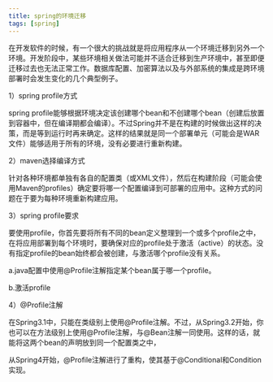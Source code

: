 ```yaml
---
title: spring的环境迁移
tags: [spring]
---
```


在开发软件的时候，有一个很大的挑战就是将应用程序从一个环境迁移到另外一个环境。开发阶段中，某些环境相关做法可能并不适合迁移到生产环境中，甚至即便迁移过去也无法正常工作。数据库配置、加密算法以及与外部系统的集成是跨环境部署时会发生变化的几个典型例子。

1）spring profile方式

spring profile能够根据环境决定该创建哪个bean和不创建哪个bean（创建后放置到容器中，但在编译期都会编译）。不过Spring并不是在构建的时候做出这样的决策，而是等到运行时再来确定。这样的结果就是同一个部署单元（可能会是WAR文件）能够适用于所有的环境，没有必要进行重新构建。

2）maven选择编译方式

针对各种环境都单独有各自的配置类（或XML文件），然后在构建阶段（可能会使用Maven的profiles）确定要将哪一个配置编译到可部署的应用中。这种方式的问题在于要为每种环境重新构建应用。

3）spring profile要求

要使用profile，你首先要将所有不同的bean定义整理到一个或多个profile之中，在将应用部署到每个环境时，要确保对应的profile处于激活（active）的状态。没有指定profile的bean始终都会被创建，与激活哪个profile没有关系。

a.java配置中使用@Profile注解指定某个bean属于哪一个profile。

b.激活profile

4）@Profile注解

在Spring3.1中，只能在类级别上使用@Profile注解。不过，从Spring3.2开始，你也可以在方法级别上使用@Profile注解，与@Bean注解一同使用。这样的话，就能将这两个bean的声明放到同一个配置类之中，

从Spring4开始，@Profile注解进行了重构，使其基于@Conditional和Condition实现。